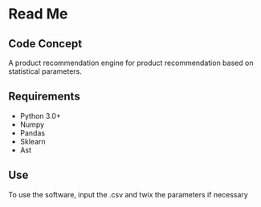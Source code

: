 # Read Me
## Code Concept
A product recommendation engine for product recommendation based on statistical parameters.

## Requirements
- Python 3.0+
- Numpy
- Pandas
- Sklearn
- Ast

## Use
To use the software, input the .csv and twix the parameters if necessary
